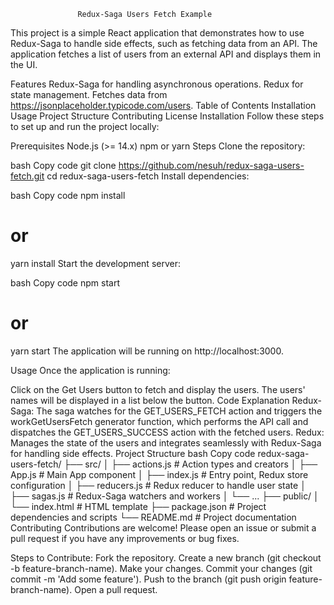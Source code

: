                    Redux-Saga Users Fetch Example
This project is a simple React application that demonstrates how to use Redux-Saga to handle side effects, such as fetching data from an API. The application fetches a list of users from an external API and displays them in the UI.

Features
Redux-Saga for handling asynchronous operations.
Redux for state management.
Fetches data from https://jsonplaceholder.typicode.com/users.
Table of Contents
Installation
Usage
Project Structure
Contributing
License
Installation
Follow these steps to set up and run the project locally:

Prerequisites
Node.js (>= 14.x)
npm or yarn
Steps
Clone the repository:

bash
Copy code
git clone https://github.com/nesuh/redux-saga-users-fetch.git
cd redux-saga-users-fetch
Install dependencies:

bash
Copy code
npm install
# or
yarn install
Start the development server:

bash
Copy code
npm start
# or
yarn start
The application will be running on http://localhost:3000.

Usage
Once the application is running:

Click on the Get Users button to fetch and display the users.
The users' names will be displayed in a list below the button.
Code Explanation
Redux-Saga: The saga watches for the GET_USERS_FETCH action and triggers the workGetUsersFetch generator function, which performs the API call and dispatches the GET_USERS_SUCCESS action with the fetched users.
Redux: Manages the state of the users and integrates seamlessly with Redux-Saga for handling side effects.
Project Structure
bash
Copy code
redux-saga-users-fetch/
├── src/
│   ├── actions.js         # Action types and creators
│   ├── App.js             # Main App component
│   ├── index.js           # Entry point, Redux store configuration
│   ├── reducers.js        # Redux reducer to handle user state
│   ├── sagas.js           # Redux-Saga watchers and workers
│   └── ...
├── public/
│   └── index.html         # HTML template
├── package.json           # Project dependencies and scripts
└── README.md              # Project documentation
Contributing
Contributions are welcome! Please open an issue or submit a pull request if you have any improvements or bug fixes.

Steps to Contribute:
Fork the repository.
Create a new branch (git checkout -b feature-branch-name).
Make your changes.
Commit your changes (git commit -m 'Add some feature').
Push to the branch (git push origin feature-branch-name).
Open a pull request.
